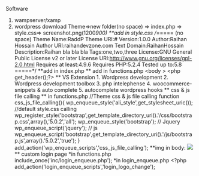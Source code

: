Software
1. wampserver/xamp
2. wordpress download
Theme=>new folder(no space) => index.php => style.css=> screenshot.png(1200*900)
**add in style.css
/*===== (no space)
    Theme Name:RaddP
    Theme URI:#
    Version:1.0.0
    Author:Raihan Hossain
    Author URI:raihandevzone.com
    Text Domain:RaihanHossain
    Description:Raihan bla bla bla
    Tags:one,two,three
    License:GNU General Public License v2 or later
    License URI:http://www.gnu.org/licenses/gpl-2.0.html
    Requires at least:4.9.6
    Requires PHP:5.2.4
    Tested up to:5.8
    =====*/
**add in index.php
        <?php
          /*
          * This template for displaying the header
          */
          ?>
          <!DOCTYPE html>
          <html lang="<php echo language_attributes();?>" class="no-js">
          <head>
            <meta charset = "<?php bloginfo('charset')?>">
            <meta http-equiv="X-UA-Compatible" content = "IE-edge">
            <meta name="viewport" content="width=device-width,initial-scale=1.0">
          </head>
  ** add in functions.php
            <?php
            /*php
            * My theme function
            // Theme Title
            add_theme_support('title-tag');
  **continue in index.php:
           <?php wp_head();?>
           </head>
           <body <?php body-class();?>>
           <php get_header();?>
           <?php the_content();?>
           <?php get_footer();?>
           <?php wp_footer();?>
           </body>
           </html>
   ** VS Extension
       1. Wordpress development
       2. Wordpress development toolbox
       3. php intelephense
       4. woocommerce-snippets & auto complete
       5. autocomplete wordpress hooks
   ** css & js file calling
       ** in functions.php
             //Theme css & js file calling
               function css_js_file_calling(){
               wp_enqueue_style('ali_style',get_stylesheet_uric()); //default style.css calling
               wp_register_style('bootstrap',get_template_directory_uri().'/css/bootstrap.css',array(),'5.0.2','all');
               wp_enqueue_style('bootstrap');
             // Jquery
               wp_enqueue_script('jquery');
             // js
               wp_enqueue_script('bootstrap',get_template_directory_uri().'/js/bootstrap.js',array().'5.0.2','true');
             }
             add_action('wp_enqueue_scripts','css_js_file_calling');
   **img in body:
         <img src="<?php echo get_template_directory_uri();?>/img/logo.phg">
   ** custom login page
         *in functions.php
             include_once('inc/login_enqueue.php');
         *in login_enqueue.php
             <?php
               function login_enqueue_register(){
                   wp_enqueue_style('login_enqueue',get_stylesheet_directory_uri()./css/login_enqueue.css',array(),'1.0.0','all';
               }
                 add_action('login_enqueue_scripts','login_enqueue_register');
         *login_enqueue.css:
           body.login{background:red;}
         *inc/login_enqueue.php:
             //changing logo of wordpress
               function logo_change(){
             ?>
               <style>
                   #login h1 a,.login h1 a{
                     background_image:url(<?php print get_stylesheet_directory_uri();?>../img/logo-small.png);
                   }
               </style>
               <?php
               add_action('login_enqueue_scripts','login_logo_change');

         
         
  
